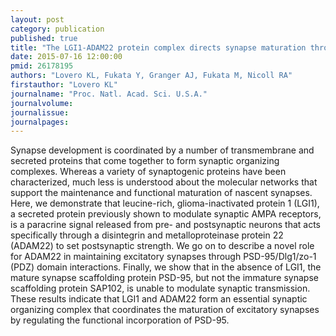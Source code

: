 ```yaml
---
layout: post
category: publication
published: true
title: "The LGI1-ADAM22 protein complex directs synapse maturation through regulation of PSD-95 function."
date: 2015-07-16 12:00:00
pmid: 26178195
authors: "Lovero KL, Fukata Y, Granger AJ, Fukata M, Nicoll RA"
firstauthor: "Lovero KL"
journalname: "Proc. Natl. Acad. Sci. U.S.A."
journalvolume: 
journalissue: 
journalpages: 
---
```


Synapse development is coordinated by a number of transmembrane and secreted proteins that come together to form synaptic organizing complexes. Whereas a variety of synaptogenic proteins have been characterized, much less is understood about the molecular networks that support the maintenance and functional maturation of nascent synapses. Here, we demonstrate that leucine-rich, glioma-inactivated protein 1 (LGI1), a secreted protein previously shown to modulate synaptic AMPA receptors, is a paracrine signal released from pre- and postsynaptic neurons that acts specifically through a disintegrin and metalloproteinase protein 22 (ADAM22) to set postsynaptic strength. We go on to describe a novel role for ADAM22 in maintaining excitatory synapses through PSD-95/Dlg1/zo-1 (PDZ) domain interactions. Finally, we show that in the absence of LGI1, the mature synapse scaffolding protein PSD-95, but not the immature synapse scaffolding protein SAP102, is unable to modulate synaptic transmission. These results indicate that LGI1 and ADAM22 form an essential synaptic organizing complex that coordinates the maturation of excitatory synapses by regulating the functional incorporation of PSD-95.


